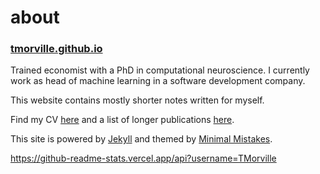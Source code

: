 # about

### [tmorville.github.io](tmorville.github.io)

Trained economist with a PhD in computational neuroscience. I currently work as head of machine learning in a software development company.

This website contains mostly shorter notes written for myself.

Find my CV [here](https://tmorville.github.io/markdown-cv/) and a list of longer publications [here](https://scholar.google.co.uk/citations?hl=en&user=n2ErHWUAAAAJ&view_op=list_works&gmla=AJsN-F5iAbKUmaaQCihglFLgN0QUlmAGrUqa8nHAr6QkUF6fpkCDrSUwMMxcENKd-jEf4WjyQ5AU28g6cvvJj4nMLiJw2hq_8CjnoUcYYKCNz_bdTZ1PG17BA18HJMVJoMDmcLLLAIBy).

This site is powered by [Jekyll](https://jekyllrb.com/) and themed by [Minimal Mistakes](https://mmistakes.github.io/minimal-mistakes/).

https://github-readme-stats.vercel.app/api?username=TMorville

